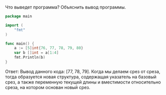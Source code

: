 Что выведет программа? Объяснить вывод программы.

```go
package main

import (
    "fmt"
)

func main() {
    a := [5]int{76, 77, 78, 79, 80}
    var b []int = a[1:4]
    fmt.Println(b)
}
```
Ответ:
Вывод данного кода: [77, 78, 79].
Когда мы делаем срез от среза, тогда образуется
новая структура, содержащая указатель на базовый срез,
а также переменную текущей длины и вместимости относительно
среза, на котором основан новый срез.